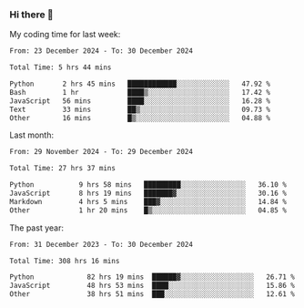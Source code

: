 ### Hi there 👋

My coding time for last week:

<!--START_SECTION:week-->

```txt
From: 23 December 2024 - To: 30 December 2024

Total Time: 5 hrs 44 mins

Python       2 hrs 45 mins   ████████████░░░░░░░░░░░░░   47.92 %
Bash         1 hr            ████▒░░░░░░░░░░░░░░░░░░░░   17.42 %
JavaScript   56 mins         ████░░░░░░░░░░░░░░░░░░░░░   16.28 %
Text         33 mins         ██▒░░░░░░░░░░░░░░░░░░░░░░   09.73 %
Other        16 mins         █▒░░░░░░░░░░░░░░░░░░░░░░░   04.88 %
```

<!--END_SECTION:week-->

Last month:

<!--START_SECTION:month-->

```txt
From: 29 November 2024 - To: 29 December 2024

Total Time: 27 hrs 37 mins

Python           9 hrs 58 mins   █████████░░░░░░░░░░░░░░░░   36.10 %
JavaScript       8 hrs 19 mins   ███████▓░░░░░░░░░░░░░░░░░   30.16 %
Markdown         4 hrs 5 mins    ███▓░░░░░░░░░░░░░░░░░░░░░   14.84 %
Other            1 hr 20 mins    █▒░░░░░░░░░░░░░░░░░░░░░░░   04.85 %
```

<!--END_SECTION:month-->

The past year:

<!--START_SECTION:year-->

```txt
From: 31 December 2023 - To: 30 December 2024

Total Time: 308 hrs 16 mins

Python             82 hrs 19 mins  ██████▓░░░░░░░░░░░░░░░░░░   26.71 %
JavaScript         48 hrs 53 mins  ████░░░░░░░░░░░░░░░░░░░░░   15.86 %
Other              38 hrs 51 mins  ███░░░░░░░░░░░░░░░░░░░░░░   12.61 %
```

<!--END_SECTION:year-->
